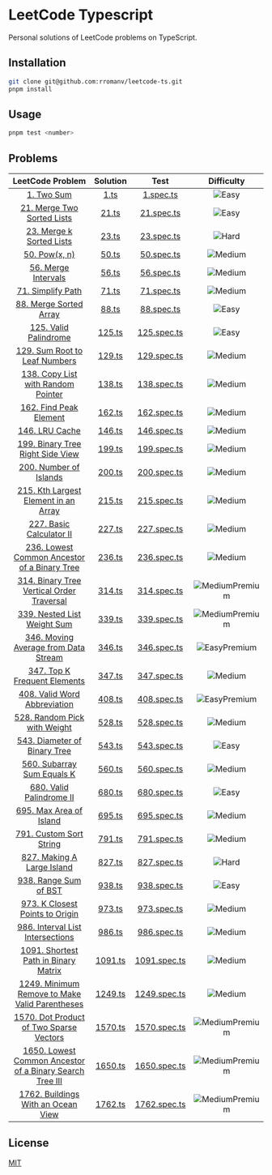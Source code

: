 # LeetCode Typescript

Personal solutions of LeetCode problems on TypeScript.

## Installation

```bash
git clone git@github.com:rromanv/leetcode-ts.git
pnpm install
```

## Usage

```bash
pnpm test <number>
```

## Problems

|                                                               LeetCode Problem                                                               |        Solution        |               Test                |                                         Difficulty                                         |
| :------------------------------------------------------------------------------------------------------------------------------------------: | :--------------------: | :-------------------------------: | :----------------------------------------------------------------------------------------: |
|                                             [1. Two Sum](https://leetcode.com/problems/two-sum/)                                             |    [1.ts](src/1.ts)    |    [1.spec.ts](test/1.spec.ts)    |                     ![Easy](https://img.shields.io/badge/-Easy-green)                      |
|                             [21. Merge Two Sorted Lists](https://leetcode.com/problems/merge-two-sorted-lists/)                              |   [21.ts](src/21.ts)   |   [21.spec.ts](test/21.spec.ts)   |                     ![Easy](https://img.shields.io/badge/-Easy-green)                      |
|                               [23. Merge k Sorted Lists](https://leetcode.com/problems/merge-k-sorted-lists/)                                |   [23.ts](src/23.ts)   |   [23.spec.ts](test/23.spec.ts)   |                      ![Hard](https://img.shields.io/badge/-Hard-red)                       |
|                                            [50. Pow(x, n)](https://leetcode.com/problems/powx-n/)                                            |   [50.ts](src/50.ts)   |   [50.spec.ts](test/50.spec.ts)   |                   ![Medium](https://img.shields.io/badge/-Medium-yellow)                   |
|                                    [56. Merge Intervals](https://leetcode.com/problems/merge-intervals/)                                     |   [56.ts](src/56.ts)   |   [56.spec.ts](test/56.spec.ts)   |                   ![Medium](https://img.shields.io/badge/-Medium-yellow)                   |
|                                      [71. Simplify Path](https://leetcode.com/problems/simplify-path/)                                       |   [71.ts](src/71.ts)   |   [71.spec.ts](test/71.spec.ts)   |                   ![Medium](https://img.shields.io/badge/-Medium-yellow)                   |
|                                 [88. Merge Sorted Array](https://leetcode.com/problems/merge-sorted-array/)                                  |   [88.ts](src/88.ts)   |   [88.spec.ts](test/88.spec.ts)   |                     ![Easy](https://img.shields.io/badge/-Easy-green)                      |
|                                   [125. Valid Palindrome](https://leetcode.com/problems/valid-palindrome/)                                   |  [125.ts](src/125.ts)  |  [125.spec.ts](test/125.spec.ts)  |                     ![Easy](https://img.shields.io/badge/-Easy-green)                      |
|                           [129. Sum Root to Leaf Numbers](https://leetcode.com/problems/sum-root-to-leaf-numbers/)                           |  [129.ts](src/129.ts)  |  [129.spec.ts](test/129.spec.ts)  |                   ![Medium](https://img.shields.io/badge/-Medium-yellow)                   |
|                      [138. Copy List with Random Pointer](https://leetcode.com/problems/copy-list-with-random-pointer/)                      |  [138.ts](src/138.ts)  |  [138.spec.ts](test/138.spec.ts)  |                   ![Medium](https://img.shields.io/badge/-Medium-yellow)                   |
|                                  [162. Find Peak Element](https://leetcode.com/problems/find-peak-element/)                                  |  [162.ts](src/162.ts)  |  [162.spec.ts](test/162.spec.ts)  |                   ![Medium](https://img.shields.io/badge/-Medium-yellow)                   |
|                                          [146. LRU Cache](https://leetcode.com/problems/lru-cache/)                                          |  [146.ts](src/146.ts)  |  [146.spec.ts](test/146.spec.ts)  |                   ![Medium](https://img.shields.io/badge/-Medium-yellow)                   |
|                        [199. Binary Tree Right Side View](https://leetcode.com/problems/binary-tree-right-side-view/)                        |  [199.ts](src/199.ts)  |  [199.spec.ts](test/199.spec.ts)  |                   ![Medium](https://img.shields.io/badge/-Medium-yellow)                   |
|                                  [200. Number of Islands](https://leetcode.com/problems/number-of-islands/)                                  |  [200.ts](src/200.ts)  |  [200.spec.ts](test/200.spec.ts)  |                   ![Medium](https://img.shields.io/badge/-Medium-yellow)                   |
|                    [215. Kth Largest Element in an Array](https://leetcode.com/problems/kth-largest-element-in-an-array/)                    |  [215.ts](src/215.ts)  |  [215.spec.ts](test/215.spec.ts)  |                   ![Medium](https://img.shields.io/badge/-Medium-yellow)                   |
|                                [227. Basic Calculator II](https://leetcode.com/problems/basic-calculator-ii)                                 |  [227.ts](src/227.ts)  |  [227.spec.ts](test/227.spec.ts)  |                   ![Medium](https://img.shields.io/badge/-Medium-yellow)                   |
|            [236. Lowest Common Ancestor of a Binary Tree](https://leetcode.com/problems/lowest-common-ancestor-of-a-binary-tree/)            |  [236.ts](src/236.ts)  |  [236.spec.ts](test/236.spec.ts)  |                   ![Medium](https://img.shields.io/badge/-Medium-yellow)                   |
|               [314. Binary Tree Vertical Order Traversal](https://leetcode.com/problems/binary-tree-vertical-order-traversal)                |  [314.ts](src/314.ts)  |  [314.spec.ts](test/314.spec.ts)  | ![MediumPremium](https://img.shields.io/badge/Premium-gold?label=Medium&labelColor=yellow) |
|                             [339. Nested List Weight Sum](https://leetcode.com/problems/nested-list-weight-sum)                              |  [339.ts](src/339.ts)  |  [339.spec.ts](test/339.spec.ts)  | ![MediumPremium](https://img.shields.io/badge/Premium-gold?label=Medium&labelColor=yellow) |
|                    [346. Moving Average from Data Stream](https://leetcode.com/problems/moving-average-from-data-stream)                     |  [346.ts](src/346.ts)  |  [346.spec.ts](test/346.spec.ts)  |   ![EasyPremium](https://img.shields.io/badge/Premium-gold?label=Easy&labelColor=green)    |
|                            [347. Top K Frequent Elements](https://leetcode.com/problems/top-k-frequent-elements/)                            |  [347.ts](src/347.ts)  |  [347.spec.ts](test/347.spec.ts)  |                   ![Medium](https://img.shields.io/badge/-Medium-yellow)                   |
|                            [408. Valid Word Abbreviation](https://leetcode.com/problems/valid-word-abbreviation)                             |  [408.ts](src/408.ts)  |  [408.spec.ts](test/408.spec.ts)  |   ![EasyPremium](https://img.shields.io/badge/Premium-gold?label=Easy&labelColor=green)    |
|                            [528. Random Pick with Weight](https://leetcode.com/problems/random-pick-with-weight)                             |  [528.ts](src/528.ts)  |  [528.spec.ts](test/528.spec.ts)  |                   ![Medium](https://img.shields.io/badge/-Medium-yellow)                   |
|                            [543. Diameter of Binary Tree](https://leetcode.com/problems/diameter-of-binary-tree)                             |  [543.ts](src/543.ts)  |  [543.spec.ts](test/543.spec.ts)  |                     ![Easy](https://img.shields.io/badge/-Easy-green)                      |
|                              [560. Subarray Sum Equals K](https://leetcode.com/problems/subarray-sum-equals-k)                               |  [560.ts](src/560.ts)  |  [560.spec.ts](test/560.spec.ts)  |                   ![Medium](https://img.shields.io/badge/-Medium-yellow)                   |
|                                [680. Valid Palindrome II](https://leetcode.com/problems/valid-palindrome-ii)                                 |  [680.ts](src/680.ts)  |  [680.spec.ts](test/680.spec.ts)  |                     ![Easy](https://img.shields.io/badge/-Easy-green)                      |
|                                 [695. Max Area of Island](https://leetcode.com/problems/max-area-of-island/)                                 |  [695.ts](src/695.ts)  |  [695.spec.ts](test/695.spec.ts)  |                   ![Medium](https://img.shields.io/badge/-Medium-yellow)                   |
|                                 [791. Custom Sort String](https://leetcode.com/problems/custom-sort-string)                                  |  [791.ts](src/791.ts)  |  [791.spec.ts](test/791.spec.ts)  |                   ![Medium](https://img.shields.io/badge/-Medium-yellow)                   |
|                              [827. Making A Large Island](https://leetcode.com/problems/making-a-large-island)                               |  [827.ts](src/827.ts)  |  [827.spec.ts](test/827.spec.ts)  |                      ![Hard](https://img.shields.io/badge/-Hard-red)                       |
|                                   [938. Range Sum of BST](https://leetcode.com/problems/range-sum-of-bst)                                    |  [938.ts](src/938.ts)  |  [938.spec.ts](test/938.spec.ts)  |                     ![Easy](https://img.shields.io/badge/-Easy-green)                      |
|                         [973. K Closest Points to Origin](https://leetcode.com/problems/k-closest-points-to-origin)                          |  [973.ts](src/973.ts)  |  [973.spec.ts](test/973.spec.ts)  |                   ![Medium](https://img.shields.io/badge/-Medium-yellow)                   |
|                        [986. Interval List Intersections](https://leetcode.com/problems/interval-list-intersections/)                        |  [986.ts](src/986.ts)  |  [986.spec.ts](test/986.spec.ts)  |                   ![Medium](https://img.shields.io/badge/-Medium-yellow)                   |
|                    [1091. Shortest Path in Binary Matrix](https://leetcode.com/problems/shortest-path-in-binary-matrix/)                     | [1091.ts](src/1091.ts) | [1091.spec.ts](test/1091.spec.ts) |                   ![Medium](https://img.shields.io/badge/-Medium-yellow)                   |
|           [1249. Minimum Remove to Make Valid Parentheses](https://leetcode.com/problems/minimum-remove-to-make-valid-parentheses)           | [1249.ts](src/1249.ts) | [1249.spec.ts](test/1249.spec.ts) |                   ![Medium](https://img.shields.io/badge/-Medium-yellow)                   |
|                  [1570. Dot Product of Two Sparse Vectors](https://leetcode.com/problems/dot-product-of-two-sparse-vectors)                  | [1570.ts](src/1570.ts) | [1570.spec.ts](test/1570.spec.ts) | ![MediumPremium](https://img.shields.io/badge/Premium-gold?label=Medium&labelColor=yellow) |
| [1650. Lowest Common Ancestor of a Binary Search Tree III](https://leetcode.com/problems/lowest-common-ancestor-of-a-binary-search-tree-iii) | [1650.ts](src/1650.ts) | [1650.spec.ts](test/1650.spec.ts) | ![MediumPremium](https://img.shields.io/badge/Premium-gold?label=Medium&labelColor=yellow) |
|                       [1762. Buildings With an Ocean View](https://leetcode.com/problems/buildings-with-an-ocean-view)                       | [1762.ts](src/1762.ts) | [1762.spec.ts](test/1762.spec.ts) | ![MediumPremium](https://img.shields.io/badge/Premium-gold?label=Medium&labelColor=yellow) |

## License

[MIT](https://choosealicense.com/licenses/mit/)
